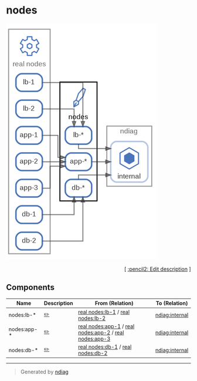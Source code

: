 # nodes

![diagram](node-nodes.png)



<p align="right">
  [ <a href="../ndiag.descriptions/_node-nodes.md">:pencil2: Edit description</a> ]
<p>

## Components

| Name | Description | From (Relation) | To (Relation) |
| --- | --- | --- | --- |
| nodes:lb-* |  <a href="../ndiag.descriptions/_component-nodes_lb-_.md">:pencil2:</a> | [real nodes:lb-1](node-real_nodes.md) / [real nodes:lb-2](node-real_nodes.md) | [ndiag:internal](node-ndiag.md) |
| nodes:app-* |  <a href="../ndiag.descriptions/_component-nodes_app-_.md">:pencil2:</a> | [real nodes:app-1](node-real_nodes.md) / [real nodes:app-2](node-real_nodes.md) / [real nodes:app-3](node-real_nodes.md) | [ndiag:internal](node-ndiag.md) |
| nodes:db-* |  <a href="../ndiag.descriptions/_component-nodes_db-_.md">:pencil2:</a> | [real nodes:db-1](node-real_nodes.md) / [real nodes:db-2](node-real_nodes.md) | [ndiag:internal](node-ndiag.md) |


---

> Generated by [ndiag](https://github.com/k1LoW/ndiag)
